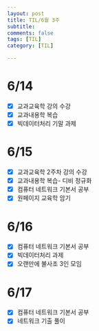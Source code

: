 ```yaml
---
layout: post
title: TIL/6월 3주
subtitle: 
comments: false
tags: [TIL]
category: [TIL]

---
```


# 6/14
- [x] 교과교육학 강의 수강
- [x] 교과내용학 복습
- [x] 빅데이터처리 기말 과제 

# 6/15
- [x] 교과교육학 2주차 강의 수강 
- [x] 교과내용학 복습- 디비 정규화
- [x] 컴퓨터 네트워크 기본서 공부
- [x] 원페이지 교육학 암기 

# 6/16
- [x] 컴퓨터 네트워크 기본서 공부
- [x] 빅데이터처리 과제
- [x] 오랜만에 불사조 3인 모임  

# 6/17
- [x] 컴퓨터 네트워크 기본서 공부
- [x] 네트워크 기출 풀이
